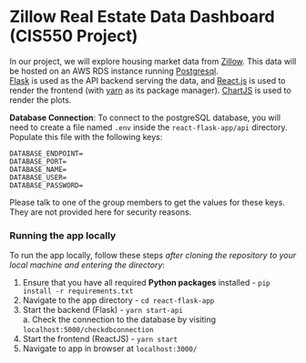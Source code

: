 # Zillow Real Estate Data Dashboard (CIS550 Project)
In our project, we will explore housing market data from [Zillow](https://www.zillow.com/research/data/). This data will be hosted on an AWS RDS instance running [Postgresql](https://www.postgresql.org/). \
[Flask](https://flask.palletsprojects.com/en/stable/) is used as the API backend serving the data, and [React.js](https://react.dev/) is used to render the frontend (with [yarn](https://yarnpkg.com/) as its package manager). [ChartJS](https://www.chartjs.org/docs/latest/) is used to render the plots.

**Database Connection**: To connect to the postgreSQL database, you will need to create a file named `.env` inside the `react-flask-app/api` directory. Populate this file with the following keys:
```
DATABASE_ENDPOINT=
DATABASE_PORT=
DATABASE_NAME=
DATABASE_USER=
DATABASE_PASSWORD=
```
Please talk to one of the group members to get the values for these keys. They are not provided here for security reasons.

### Running the app locally
To run the app locally, follow these steps *after cloning the repository to your local machine and entering the directory*:
1. Ensure that you have all required **Python packages** installed - `pip install -r requirements.txt`
2. Navigate to the app directory - `cd react-flask-app`
3. Start the backend (Flask) - `yarn start-api` \
a. Check the connection to the database by visiting `localhost:5000/checkdbconnection`
4. Start the frontend (ReactJS) - `yarn start`
5. Navigate to app in browser at `localhost:3000/`
